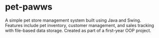 # pet-pawws
A simple pet store management system built using Java and Swing. Features include pet inventory, customer management, and sales tracking with file-based data storage. Created as part of a first-year OOP project.
